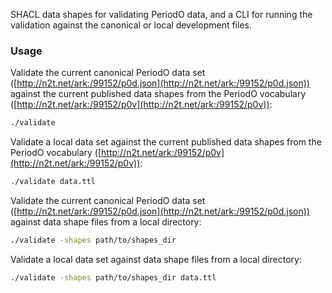 SHACL data shapes for validating PeriodO data, and a CLI for running the validation against the canonical or local development files.

### Usage

Validate the current canonical PeriodO data set ([http://n2t.net/ark:/99152/p0d.json](http://n2t.net/ark:/99152/p0d.json)) against the current published data shapes from the PeriodO vocabulary ([http://n2t.net/ark:/99152/p0v](http://n2t.net/ark:/99152/p0v)):
```sh
./validate
```

Validate a local data set against the current published data shapes from the PeriodO vocabulary ([http://n2t.net/ark:/99152/p0v](http://n2t.net/ark:/99152/p0v)):
```sh
./validate data.ttl
```

Validate the current canonical PeriodO data set ([http://n2t.net/ark:/99152/p0d.json](http://n2t.net/ark:/99152/p0d.json)) against data shape files from a local directory:
```sh
./validate -shapes path/to/shapes_dir
```

Validate a local data set against data shape files from a local directory:
```sh
./validate -shapes path/to/shapes_dir data.ttl
```
